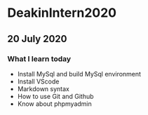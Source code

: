 # DeakinIntern2020
## 20 July 2020
### What I learn today
* Install MySql and build MySql environment
* Install VScode
* Markdown syntax
* How to use Git and Github
* Know about phpmyadmin
